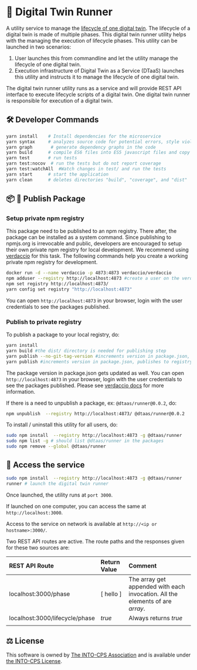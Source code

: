 # :runner: Digital Twin Runner

A utility service to manage the
[lifecycle of one digital twin](../../../docs/user/digital-twins/lifecycle.md).
The lifecycle of a digital twin is made of multiple phases.
This digital twin runner utility
helps with the managing the execution of lifecycle phases.
This utility can be
launched in two scenarios:

1. User launches this from commandline and let the utility
   manage the lifecycle of one digital twin.
1. Execution infrastructure of Digital Twin as a Service (DTaaS)
   launches this utility and instructs it to manage the lifecycle of
   one digital twin.

The digital twin runner utility runs as a service and will provide
REST API interface to execute lifecycle scripts of a digital twin.
One digital twin runner is responsible for execution of a digital twin.

## :hammer_and_wrench: Developer Commands

```bash
yarn install    # Install dependencies for the microservice
yarn syntax     # analyzes source code for potential errors, style violations, and other issues,
yarn graph       # generate dependency graphs in the code
yarn build      # compile ES6 files into ES5 javascript files and copy all JS files into build/ directory
yarn test       # run tests
yarn test:nocov  # run the tests but do not report coverage
yarn test:watchAll  #Watch changes in test/ and run the tests
yarn start      # start the application
yarn clean      # deletes directories "build", "coverage", and "dist"
```

## :package: :ship: Publish Package

### Setup private npm registry

This package need to be published to an npm registry. There after, the package
can be installed as a system command. Since publishing to npmjs.org is
irrevocable and public, developers are encouraged to setup their own private
npm registry for local development. We recommend using
[verdaccio](https://verdaccio.org) for this task. The following commands
help you create a working private npm registry for development.

```bash
docker run -d --name verdaccio -p 4873:4873 verdaccio/verdaccio
npm adduser --registry http://localhost:4873 #create a user on the verdaccio registry
npm set registry http://localhost:4873/
yarn config set registry "http://localhost:4873"
```

You can open `http://localhost:4873` in your browser, login with
the user credentials to see the packages published.

### Publish to private registry

To publish a package to your local registry, do:

```bash
yarn install
yarn build #the dist/ directory is needed for publishing step
yarn publish --no-git-tag-version #increments version in package.json, publishes to registry
yarn publish #increments version in package.json, publishes to registry and adds a git tag
```

The package version in package.json gets updated as well. You can
open `http://localhost:4873` in your browser, login with the user credentials
to see the packages published. Please see
[verdaccio docs](https://verdaccio.org/docs/installation/#basic-usage)
for more information.

If there is a need to unpublish a package, ex: `@dtaas/runner@0.0.2`, do:

```bash
npm unpublish  --registry http://localhost:4873/ @dtaas/runner@0.0.2
```

To install / uninstall this utility for all users, do:

```bash
sudo npm install  --registry http://localhost:4873 -g @dtaas/runner
sudo npm list -g # should list @dtaas/runner in the packages
sudo npm remove --global @dtaas/runner
```

## :rocket: Access the service

```bash
sudo npm install  --registry http://localhost:4873 -g @dtaas/runner
runner # launch the digital twin runner
```

Once launched, the utility runs at `port 3000`.

If launched on one computer,
you can access the same at `http://localhost:3000`.

Access to the service on network is available at `http://<ip or hostname>:3000/`.

Two REST API routes are active. The route paths and the responses given
for these two sources are:

| REST API Route | Return Value | Comment |
|:---|:---|:---|
| localhost:3000/phase | [ hello ] | The array get appended with each invocation. All the elements of are _array_. |
| localhost:3000/lifecycle/phase | _true_ | Always returns _true_ |
|||

## :balance_scale: License

This software is owned by
[The INTO-CPS Association](https://into-cps.org/)
and is available under [the INTO-CPS License](./LICENSE.md).
